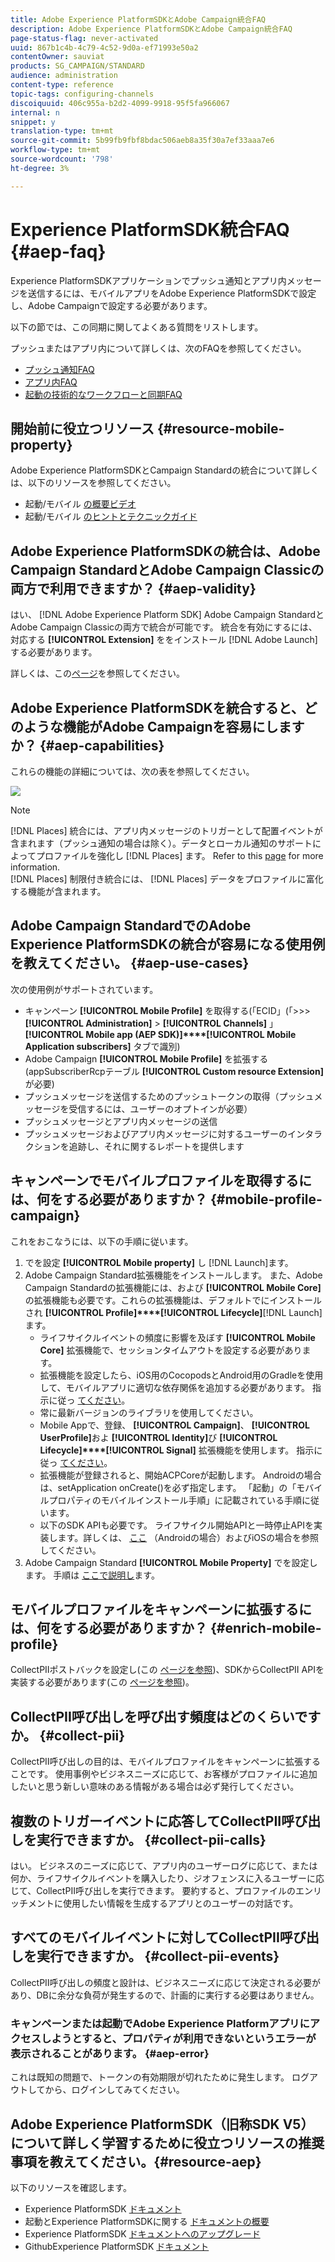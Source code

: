 ```yaml
---
title: Adobe Experience PlatformSDKとAdobe Campaign統合FAQ
description: Adobe Experience PlatformSDKとAdobe Campaign統合FAQ
page-status-flag: never-activated
uuid: 867b1c4b-4c79-4c52-9d0a-ef71993e50a2
contentOwner: sauviat
products: SG_CAMPAIGN/STANDARD
audience: administration
content-type: reference
topic-tags: configuring-channels
discoiquuid: 406c955a-b2d2-4099-9918-95f5fa966067
internal: n
snippet: y
translation-type: tm+mt
source-git-commit: 5b99fb9fbf8bdac506aeb8a35f30a7ef33aaa7e6
workflow-type: tm+mt
source-wordcount: '798'
ht-degree: 3%

---
```



# Experience PlatformSDK統合FAQ {#aep-faq}

Experience PlatformSDKアプリケーションでプッシュ通知とアプリ内メッセージを送信するには、モバイルアプリをAdobe Experience PlatformSDKで設定し、Adobe Campaignで設定する必要があります。

以下の節では、この同期に関してよくある質問をリストします。

プッシュまたはアプリ内について詳しくは、次のFAQを参照してください。

* [プッシュ通知FAQ](../../channels/using/about-push-notifications.md#push-faq)
* [アプリ内FAQ](../../channels/using/about-in-app-messaging.md#in-app-faq)
* [起動の技術的なワークフローと同期FAQ](../../administration/using/syncwithlaunch-faq.md)

## 開始前に役立つリソース {#resource-mobile-property}

Adobe Experience PlatformSDKとCampaign Standardの統合について詳しくは、以下のリソースを参照してください。

* 起動/モバイル [の概要ビデオ](https://www.adobe.com/experience-platform/launch.html#acpl-mobile-video)
* 起動/モバイル [のヒントとテクニックガイド](https://www.adobe.com/content/dam/www/us/en/experience-platform/launch-tag-manager/pdfs/adobe-cloud-platform-launch-tips-and-tricks-sheet.pdf)

## Adobe Experience PlatformSDKの統合は、Adobe Campaign StandardとAdobe Campaign Classicの両方で利用できますか？ {#aep-validity}

はい、 [!DNL Adobe Experience Platform SDK] Adobe Campaign StandardとAdobe Campaign Classicの両方で統合が可能です。 統合を有効にするには、対応する **[!UICONTROL Extension]** ををインストール [!DNL Adobe Launch] する必要があります。

詳しくは、この[ページ](https://aep-sdks.gitbook.io/docs/using-mobile-extensions/adobe-campaign-standard)を参照してください。

## Adobe Experience PlatformSDKを統合すると、どのような機能がAdobe Campaignを容易にしますか？ {#aep-capabilities}

これらの機能の詳細については、次の表を参照してください。

![](assets/faq.png)

>[!NOTE]
>
>[!DNL Places] 統合には、アプリ内メッセージのトリガーとして配置イベントが含まれます（プッシュ通知の場合は除く）。データとローカル通知のサポートによってプロファイルを強化し [!DNL Places] ます。 Refer to this [page](../../channels/using/preparing-and-sending-an-in-app-message.md) for more information. <br>[!DNL Places] 制限付き統合には、 [!DNL Places] データをプロファイルに富化する機能が含まれます。

## Adobe Campaign StandardでのAdobe Experience PlatformSDKの統合が容易になる使用例を教えてください。 {#aep-use-cases}

次の使用例がサポートされています。

* キャンペーン **[!UICONTROL Mobile Profile]** を取得する(「ECID」(「>>> **[!UICONTROL Administration]** > **[!UICONTROL Channels]** 」 **[!UICONTROL Mobile app (AEP SDK)]****[!UICONTROL Mobile Application subscribers]** タブで識別)
* Adobe Campaign **[!UICONTROL Mobile Profile]** を拡張する(appSubscriberRcpテーブル **[!UICONTROL Custom resource Extension]** が必要)
* プッシュメッセージを送信するためのプッシュトークンの取得（プッシュメッセージを受信するには、ユーザーのオプトインが必要）
* プッシュメッセージとアプリ内メッセージの送信
* プッシュメッセージおよびアプリ内メッセージに対するユーザーのインタラクションを追跡し、それに関するレポートを提供します

## キャンペーンでモバイルプロファイルを取得するには、何をする必要がありますか？ {#mobile-profile-campaign}

これをおこなうには、以下の手順に従います。

1. でを設定 **[!UICONTROL Mobile property]** し [!DNL Launch]ます。
1. Adobe Campaign Standard拡張機能をインストールします。 また、Adobe Campaign Standardの拡張機能には、および **[!UICONTROL Mobile Core]**&#x200B;の拡張機能も必要です。これらの拡張機能は、デフォルトでにインストールされ **[!UICONTROL Profile]****[!UICONTROL Lifecycle]**[!DNL Launch]&#x200B;ます。
   * ライフサイクルイベントの頻度に影響を及ぼす **[!UICONTROL Mobile Core]** 拡張機能で、セッションタイムアウトを設定する必要があります。
   * 拡張機能を設定したら、iOS用のCocopodsとAndroid用のGradleを使用して、モバイルアプリに適切な依存関係を追加する必要があります。 指示に従っ [てください](https://aep-sdks.gitbook.io/docs/using-mobile-extensions/adobe-campaign-standard)。
   * 常に最新バージョンのライブラリを使用してください。
   * Mobile Appで、登録、 **[!UICONTROL Campaign]**、 **[!UICONTROL UserProfile]**&#x200B;およ **[!UICONTROL Identity]**&#x200B;び **[!UICONTROL Lifecycle]****[!UICONTROL Signal]** 拡張機能を使用します。 指示に従っ [てください](https://aep-sdks.gitbook.io/docs/using-mobile-extensions/adobe-campaign-standard#register-the-campaign-standard-extension-with-mobile-core)。
   * 拡張機能が登録されると、開始ACPCoreが起動します。 Androidの場合は、setApplication onCreate()を必ず指定します。 「起動」の「モバイルプロパティのモバイルインストール手順」に記載されている手順に従います。
   * 以下のSDK APIも必要です。 ライフサイクル開始APIと一時停止APIを実装します。詳しくは、 [ここ](https://aep-sdks.gitbook.io/docs/using-mobile-extensions/mobile-core/lifecycle/lifecycle-extension-in-android) （Androidの場合）およびiOSの場合を参照してください。
1. Adobe Campaign Standard **[!UICONTROL Mobile Property]** でを設定します。 手順は [ここで説明し](../../administration/using/configuring-a-mobile-application.md#channel-specific-config)ます。

## モバイルプロファイルをキャンペーンに拡張するには、何をする必要がありますか？ {#enrich-mobile-profile}

CollectPIIポストバックを設定し(この [ページを参照](https://helpx.adobe.com/campaign/kb/config-app-in-launch.html#PIIpostback))、SDKからCollectPII APIを実装する必要があります(この [ページを参照](https://aep-sdks.gitbook.io/docs/using-mobile-extensions/mobile-core/mobile-core-api-reference#collect-pii))。

## CollectPII呼び出しを呼び出す頻度はどのくらいですか。 {#collect-pii}

CollectPII呼び出しの目的は、モバイルプロファイルをキャンペーンに拡張することです。 使用事例やビジネスニーズに応じて、お客様がプロファイルに追加したいと思う新しい意味のある情報がある場合は必ず発行してください。

## 複数のトリガーイベントに応答してCollectPII呼び出しを実行できますか。 {#collect-pii-calls}

はい。 ビジネスのニーズに応じて、アプリ内のユーザーログに応じて、または何か、ライフサイクルイベントを購入したり、ジオフェンスに入るユーザーに応じて、CollectPII呼び出しを実行できます。 要約すると、プロファイルのエンリッチメントに使用したい情報を生成するアプリとのユーザーの対話です。

## すべてのモバイルイベントに対してCollectPII呼び出しを実行できますか。 {#collect-pii-events}

CollectPII呼び出しの頻度と設計は、ビジネスニーズに応じて決定される必要があり、DBに余分な負荷が発生するので、計画的に実行する必要はありません。

### キャンペーンまたは起動でAdobe Experience Platformアプリにアクセスしようとすると、プロパティが利用できないというエラーが表示されることがあります。 {#aep-error}

これは既知の問題で、トークンの有効期限が切れたために発生します。 ログアウトしてから、ログインしてみてください。

## Adobe Experience PlatformSDK（旧称SDK V5）について詳しく学習するために役立つリソースの推奨事項を教えてください。{#resource-aep}

以下のリソースを確認します。

* Experience PlatformSDK [ドキュメント](https://aep-sdks.gitbook.io/docs/)
* 起動とExperience PlatformSDKに関する [ドキュメントの概要](https://aep-sdks.gitbook.io/docs/getting-started/create-a-mobile-property)
* Experience PlatformSDK [ドキュメントへのアップグレード](https://aep-sdks.gitbook.io/docs/resources/upgrading-to-aep)
* GithubExperience PlatformSDK [ドキュメント](https://github.com/Adobe-Marketing-Cloud/acp-sdks/)
